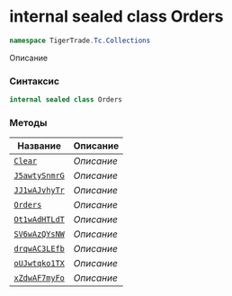 
# internal sealed class Orders
```csharp
namespace TigerTrade.Tc.Collections
```



Описание

### Синтаксис
```csharp
internal sealed class Orders
```


### Методы
| Название | Описание |
| --- | --- |
| [`Clear`](./Orders.cs/Методы/Clear.md) | *Описание* |
| [`J5awtySnmrG`](./Orders.cs/Методы/J5awtySnmrG.md) | *Описание* |
| [`JJ1wAJvhyTr`](./Orders.cs/Методы/JJ1wAJvhyTr.md) | *Описание* |
| [`Orders`](./Orders.cs/Методы/Orders.md) | *Описание* |
| [`Ot1wAdHTLdT`](./Orders.cs/Методы/Ot1wAdHTLdT.md) | *Описание* |
| [`SV6wAzQYsNW`](./Orders.cs/Методы/SV6wAzQYsNW.md) | *Описание* |
| [`drqwAC3LEfb`](./Orders.cs/Методы/drqwAC3LEfb.md) | *Описание* |
| [`oUJwtqko1TX`](./Orders.cs/Методы/oUJwtqko1TX.md) | *Описание* |
| [`xZdwAF7myFo`](./Orders.cs/Методы/xZdwAF7myFo.md) | *Описание* |



